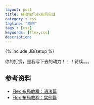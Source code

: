 ```yaml
---
layout: post
title: 移动端flex布局实战
category : css
tagline: "原创"
tags : [css]
keywords: [flex,css]
description: 
---
```

{% include JB/setup %}

你的打赏，是我写下去的动力！！！待续。。。

## 参考资料
- [Flex 布局教程：语法篇](http://www.ruanyifeng.com/blog/2015/07/flex-grammar.html)
- [Flex 布局教程：实例篇](http://www.ruanyifeng.com/blog/2015/07/flex-examples.html)
